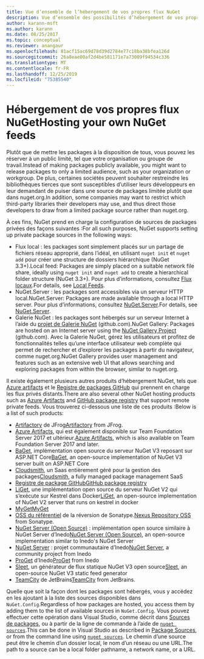 ```yaml
---
title: Vue d’ensemble de l’hébergement de vos propres flux NuGet
description: Vue d’ensemble des possibilités d’hébergement de vos propres galeries ou flux de packages NuGet localement ou à distance.
author: karann-msft
ms.author: karann
ms.date: 08/25/2017
ms.topic: conceptual
ms.reviewer: anangaur
ms.openlocfilehash: 81acf15ac69d78d39d2784e77c18ba38bfea126d
ms.sourcegitcommit: 26a8eae00af2d4be581171e7a73009f94534c336
ms.translationtype: MT
ms.contentlocale: fr-FR
ms.lasthandoff: 12/25/2019
ms.locfileid: "75385540"
---
```

# <a name="hosting-your-own-nuget-feeds"></a><span data-ttu-id="19ac4-103">Hébergement de vos propres flux NuGet</span><span class="sxs-lookup"><span data-stu-id="19ac4-103">Hosting your own NuGet feeds</span></span>

<span data-ttu-id="19ac4-104">Plutôt que de mettre les packages à la disposition de tous, vous pouvez les réserver à un public limité, tel que votre organisation ou groupe de travail.</span><span class="sxs-lookup"><span data-stu-id="19ac4-104">Instead of making packages publicly available, you might want to release packages to only a limited audience, such as your organization or workgroup.</span></span> <span data-ttu-id="19ac4-105">De plus, certaines sociétés peuvent souhaiter restreindre les bibliothèques tierces que sont susceptibles d’utiliser leurs développeurs en leur demandant de puiser dans une source de packages limitée plutôt que dans nuget.org.</span><span class="sxs-lookup"><span data-stu-id="19ac4-105">In addition, some companies may want to restrict which third-party libraries their developers may use, and thus direct those developers to draw from a limited package source rather than nuget.org.</span></span>

<span data-ttu-id="19ac4-106">À ces fins, NuGet prend en charge la configuration de sources de packages privées des façons suivantes :</span><span class="sxs-lookup"><span data-stu-id="19ac4-106">For all such purposes, NuGet supports setting up private package sources in the following ways:</span></span>

- <span data-ttu-id="19ac4-107">Flux local : les packages sont simplement placés sur un partage de fichiers réseau approprié, dans l’idéal, en utilisant `nuget init` et `nuget add` pour créer une structure de dossiers hiérarchique (NuGet 3.3+).</span><span class="sxs-lookup"><span data-stu-id="19ac4-107">Local feed: Packages are simply placed on a suitable network file share, ideally using `nuget init` and `nuget add` to create a hierarchical folder structure (NuGet 3.3+).</span></span> <span data-ttu-id="19ac4-108">Pour plus d’informations, consultez [Flux locaux](../hosting-packages/local-feeds.md).</span><span class="sxs-lookup"><span data-stu-id="19ac4-108">For details, see [Local Feeds](../hosting-packages/local-feeds.md).</span></span>
- <span data-ttu-id="19ac4-109">NuGet.Server : les packages sont accessibles via un serveur HTTP local.</span><span class="sxs-lookup"><span data-stu-id="19ac4-109">NuGet.Server: Packages are made available through a local HTTP server.</span></span> <span data-ttu-id="19ac4-110">Pour plus d’informations, consultez [NuGet.Server](../hosting-packages/nuget-server.md).</span><span class="sxs-lookup"><span data-stu-id="19ac4-110">For details, see [NuGet.Server](../hosting-packages/nuget-server.md).</span></span>
- <span data-ttu-id="19ac4-111">Galerie NuGet : les packages sont hébergés sur un serveur Internet à l’aide du [projet de Galerie NuGet](https://github.com/NuGet/NuGetGallery#build-and-run-the-gallery-in-arbitrary-number-easy-steps) (github.com).</span><span class="sxs-lookup"><span data-stu-id="19ac4-111">NuGet Gallery: Packages are hosted on an Internet server using the [NuGet Gallery Project](https://github.com/NuGet/NuGetGallery#build-and-run-the-gallery-in-arbitrary-number-easy-steps) (github.com).</span></span> <span data-ttu-id="19ac4-112">Avec la Galerie NuGet, gérez les utilisateurs et profitez de fonctionnalités telles qu’une interface utilisateur web complète qui permet de rechercher et d’explorer les packages à partir du navigateur, comme nuget.org.</span><span class="sxs-lookup"><span data-stu-id="19ac4-112">NuGet Gallery provides user management and features such as an extensive web UI that allows searching and exploring packages from within the browser, similar to nuget.org.</span></span>

<span data-ttu-id="19ac4-113">Il existe également plusieurs autres produits d’hébergement NuGet, tels que [Azure artifacts](https://www.visualstudio.com/docs/package/nuget/publish) et le [Registre de packages GitHub](https://help.github.com/articles/configuring-nuget-for-use-with-github-package-registry) qui prennent en charge les flux privés distants.</span><span class="sxs-lookup"><span data-stu-id="19ac4-113">There are also several other NuGet hosting products such as [Azure Artifacts](https://www.visualstudio.com/docs/package/nuget/publish) and [GitHub package registry](https://help.github.com/articles/configuring-nuget-for-use-with-github-package-registry) that support remote private feeds.</span></span> <span data-ttu-id="19ac4-114">Vous trouverez ci-dessous une liste de ces produits :</span><span class="sxs-lookup"><span data-stu-id="19ac4-114">Below is a list of such products:</span></span>

- <span data-ttu-id="19ac4-115">[Artifactory](https://www.jfrog.com/artifactory/) de JFrog</span><span class="sxs-lookup"><span data-stu-id="19ac4-115">[Artifactory](https://www.jfrog.com/artifactory/) from JFrog.</span></span>
- <span data-ttu-id="19ac4-116">[Azure Artifacts](https://www.visualstudio.com/docs/package/nuget/publish), qui est également disponible sur Team Foundation Server 2017 et ultérieur.</span><span class="sxs-lookup"><span data-stu-id="19ac4-116">[Azure Artifacts](https://www.visualstudio.com/docs/package/nuget/publish), which is also available on Team Foundation Server 2017 and later.</span></span>
- <span data-ttu-id="19ac4-117">[BaGet](https://github.com/loic-sharma/BaGet), implémentation open source du serveur NuGet V3 reposant sur ASP.NET Core</span><span class="sxs-lookup"><span data-stu-id="19ac4-117">[BaGet](https://github.com/loic-sharma/BaGet), an open-source implementation of NuGet V3 server built on ASP.NET Core</span></span>
- <span data-ttu-id="19ac4-118">[Cloudsmith](https://cloudsmith.io/l/nuget-feed/), un Saas entièrement géré pour la gestion des packages</span><span class="sxs-lookup"><span data-stu-id="19ac4-118">[Cloudsmith](https://cloudsmith.io/l/nuget-feed/), a fully managed package management SaaS</span></span>
- [<span data-ttu-id="19ac4-119">Registre de package GitHub</span><span class="sxs-lookup"><span data-stu-id="19ac4-119">GitHub package registry</span></span>](https://help.github.com/articles/configuring-nuget-for-use-with-github-package-registry)
- <span data-ttu-id="19ac4-120">[LiGet](https://github.com/ai-traders/liget), une implémentation open source du serveur NuGet V2 qui s’exécute sur Kestrel dans Docker</span><span class="sxs-lookup"><span data-stu-id="19ac4-120">[LiGet](https://github.com/ai-traders/liget), an open-source implementation of NuGet V2 server that runs on kestrel in docker</span></span>
- [<span data-ttu-id="19ac4-121">MyGet</span><span class="sxs-lookup"><span data-stu-id="19ac4-121">MyGet</span></span>](https://myget.org)
- <span data-ttu-id="19ac4-122">[OSS du référentiel](https://www.sonatype.com/nexus-repository-oss) de la réversion de Sonatype.</span><span class="sxs-lookup"><span data-stu-id="19ac4-122">[Nexus Repository OSS](https://www.sonatype.com/nexus-repository-oss) from Sonatype.</span></span>
- <span data-ttu-id="19ac4-123">[NuGet Server (Open Source)](https://github.com/svenkle/nuget-server) : implémentation open source similaire à NuGet Server d’Inedo</span><span class="sxs-lookup"><span data-stu-id="19ac4-123">[NuGet Server (Open Source)](https://github.com/svenkle/nuget-server), an open-source implementation similar to Inedo's NuGet Server</span></span>
- <span data-ttu-id="19ac4-124">[NuGet Server](http://nugetserver.net/) : projet communautaire d’Inedo</span><span class="sxs-lookup"><span data-stu-id="19ac4-124">[NuGet Server](http://nugetserver.net/), a community project from Inedo</span></span>
- <span data-ttu-id="19ac4-125">[ProGet](https://inedo.com/proget) d’Inedo</span><span class="sxs-lookup"><span data-stu-id="19ac4-125">[ProGet](https://inedo.com/proget) from Inedo</span></span>
- <span data-ttu-id="19ac4-126">[Sleet](https://github.com/emgarten/sleet), un générateur de flux statique NuGet V3 open source</span><span class="sxs-lookup"><span data-stu-id="19ac4-126">[Sleet](https://github.com/emgarten/sleet), an open-source NuGet V3 static feed generator</span></span>
- <span data-ttu-id="19ac4-127">[TeamCity](https://www.jetbrains.com/teamcity/) de JetBrains</span><span class="sxs-lookup"><span data-stu-id="19ac4-127">[TeamCity](https://www.jetbrains.com/teamcity/) from JetBrains.</span></span>

<span data-ttu-id="19ac4-128">Quelle que soit la façon dont les packages sont hébergés, vous y accédez en les ajoutant à la liste des sources disponibles dans `NuGet.Config`.</span><span class="sxs-lookup"><span data-stu-id="19ac4-128">Regardless of how packages are hosted, you access them by adding them to the list of available sources in `NuGet.Config`.</span></span> <span data-ttu-id="19ac4-129">Vous pouvez effectuer cette opération dans Visual Studio, comme décrit dans [Sources de packages](../consume-packages/install-use-packages-visual-studio.md#package-sources), ou à partir de la ligne de commande à l’aide de [`nuget sources`](../reference/cli-reference/cli-ref-sources.md).</span><span class="sxs-lookup"><span data-stu-id="19ac4-129">This can be done in Visual Studio as described in [Package Sources](../consume-packages/install-use-packages-visual-studio.md#package-sources), or from the command line using [`nuget sources`](../reference/cli-reference/cli-ref-sources.md).</span></span> <span data-ttu-id="19ac4-130">Le chemin d’une source peut être le chemin d’un dossier local, le nom d’un réseau ou une URL.</span><span class="sxs-lookup"><span data-stu-id="19ac4-130">The path to a source can be a local folder pathname, a network name, or a URL.</span></span>

